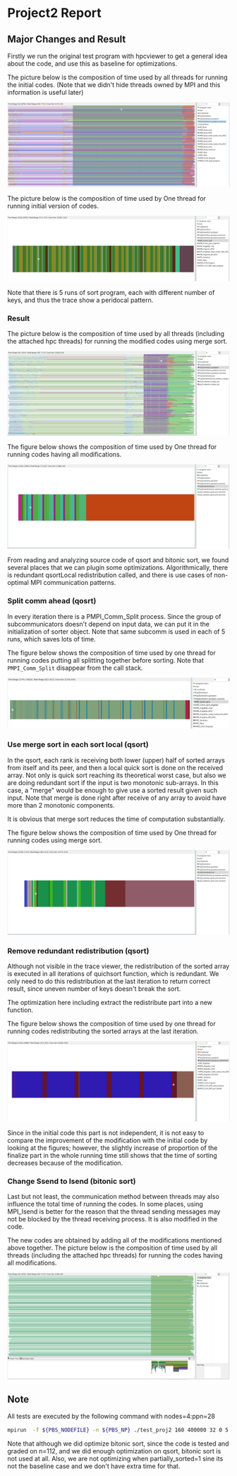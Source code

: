 # Project2 Report



## Major Changes and Result

Firstly we run the original test program with hpcviewer to get a general idea about the code, and use this as baseline for optimizations.

The picture below is the composition of time used by all threads for running the initial codes. (Note that we didn't hide threads owned by MPI and this information is useful later)

![](Test13_noaction_Figure.PNG)

The picture below is the composition of time used by One thread for running initial version of codes.

![](Test13_noaction_manysplit.PNG)

Note that there is 5 runs of sort program, each with different number of keys, and thus the trace show a peridocal pattern.

### Result

The picture below is the composition of time used by all threads (including the attached hpc threads) for running the modified codes using merge sort.

![Test14Figure](./Test14Figure.PNG)

The figure below shows the composition of time used by One thread for running codes having all modifications.

![Test15OneThread](./Test15OneThread.PNG)

From reading and analyzing source code of qsort and bitonic sort, we found several places that we can plugin some optimizations. Algorithmically, there is redundant qsortLocal redistribution called, and there is use cases of non-optimal MPI communication patterns.

### Split comm ahead (qosrt)

In every iteration there is a PMPI_Comm_Split process. Since the group of subcommunicators doesn't depend on input data, we can put it in the initialization of sorter object. Note that same subcomm is used in each of 5 runs, which saves lots of time.

The figure below shows the composition of time used by one thread for running codes putting all splitting together before sorting. Note that `PMPI_Comm_Split` disappear from the call stack.

![Test10_no_split](./Test10_no_split.PNG)

### Use merge sort in each sort local (qsort)

In the qsort, each rank is receiving both lower (upper) half of sorted arrays from itself and its peer, and then a local quick sort is done on the received array. Not only is quick sort reaching its theoretical worst case, but also we are doing redundant sort if the input is two monotonic sub-arrays. In this case, a "merge" would be enough to give use a sorted result given such input. Note that merge is done right after receive of any array to avoid have more than 2 monotonic components.


It is obvious that merge sort reduces the time of computation substantially.

The figure below shows the composition of time used by One thread for running codes using merge sort.

![Test14OneThread](./Test14OneThread.PNG)

### Remove redundant redistribution (qsort)

Although not visible in the trace viewer, the redistribution of the sorted array is executed in all iterations of quichsort function, which is redundant. We only need to do this redistribution at the last iteration to return correct result, since uneven number of keys doesn't break the sort.

The optimization here including extract the redistribute part into a new function.

The figure below shows the composition of time used by one thread for running codes redistributing the sorted arrays at the last iteration.

![Test12_lastredistribute](./Test12_lastredistribute.PNG)

Since in the initial code this part is not independent, it is not easy to compare the improvement of the modification with the initial code by looking at the figures; however, the slightly increase of proportion of the finalize part in the whole running time still shows that the time of sorting decreases because of the modification.

### Change Ssend to Isend (bitonic sort)

Last but not least, the communication method between threads may also influence the total time of running the codes. In some places, using MPI_Isend is better for the reason that the thread sending messages may not be blocked by the thread receiving process. It is also modified in the code.

The new codes are obtained by adding all of the modifications mentioned above together. The picture below is the composition of time used by all threads (including the attached hpc threads) for running the codes having all modifications.

![Test15Figure](./Test15Figure.PNG)

## Note

All tests are executed by the following command with nodes=4:ppn=28

```bash
mpirun  -f ${PBS_NODEFILE} -n ${PBS_NP} ./test_proj2 160 400000 32 0 5 1 1 0
```

Note that although we did optimize bitonic sort, since the code is tested and graded on n=112, and we did enough optimization on qsort, bitonic sort is not used at all.
Also, we are not optimizing when partially_sorted=1 sine its not the baseline case and we don't have extra time for that.